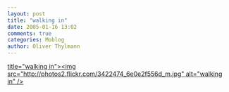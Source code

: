 ```yaml
---
layout: post
title: "walking in"
date: 2005-01-16 13:02
comments: true
categories: Moblog
author: Oliver Thylmann
---
```



[ title=&quot;walking in&quot;&gt;&lt;img src=&quot;http://photos2.flickr.com/3422474_6e0e2f556d_m.jpg&quot; alt=&quot;walking in&quot; /&gt;](http://www.flickr.com/photos/oliver/3422474/)


